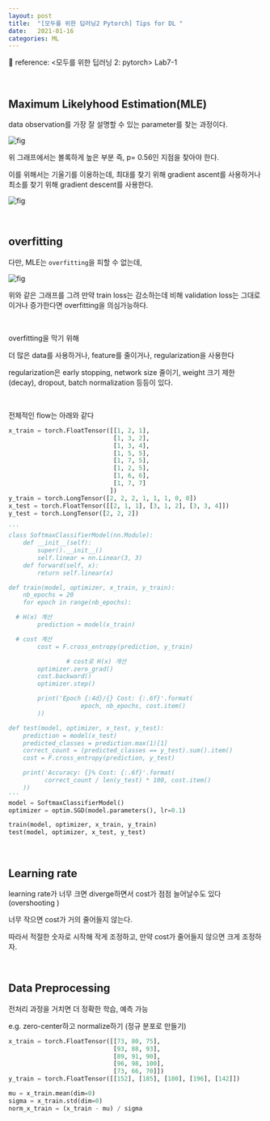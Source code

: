 ```yaml
---
layout: post
title:  "[모두를 위한 딥러닝2 Pytorch] Tips for DL "
date:   2021-01-16
categories: ML
---
```


🍳 reference: <모두를 위한 딥러닝 2: pytorch> Lab7-1

<br>

## Maximum Likelyhood Estimation(MLE)


data observation를 가장 잘 설명할 수 있는 parameter를 찾는 과정이다.


![fig](http://zzz.bwh.harvard.edu/media/ml1.gif)


위 그래프에서는 볼록하게 높은 부분 즉, p= 0.56인 지점을 찾아야 한다.


이를 위해서는 기울기를 이용하는데, 최대를 찾기 위해 gradient ascent를 사용하거나 최소를 찾기 위해 gradient descent를 사용한다.

![fig](https://kousikk.files.wordpress.com/2014/11/screen-shot-2014-11-12-at-11-57-47-am.png)


<br>


## overfitting

다만, MLE는 `overfitting`을 피할 수 없는데,

![fig](https://blog.kakaocdn.net/dn/VNGxb/btqAv1XfTgH/jhebgUTjr5SCYgGSu62NRK/img.png)

위와 같은 그래프를 그려 만약 train loss는 감소하는데 비해 validation loss는 그대로이거나 증가한다면 overfitting을 의심가능하다.


<br>

overfitting을 막기 위해

더 많은 data를 사용하거나, feature를 줄이거나, regularization을 사용한다

regularization은 early stopping, network size 줄이기, weight 크기 제한 (decay), dropout, batch normalization 등등이 있다.

<br>

전체적인 flow는 아래와 같다

```python
x_train = torch.FloatTensor([[1, 2, 1],
                             [1, 3, 2],
                             [1, 3, 4],
                             [1, 5, 5],
                             [1, 7, 5],
                             [1, 2, 5],
                             [1, 6, 6],
                             [1, 7, 7]
                            ])
y_train = torch.LongTensor([2, 2, 2, 1, 1, 1, 0, 0])
x_test = torch.FloatTensor([[2, 1, 1], [3, 1, 2], [3, 3, 4]])
y_test = torch.LongTensor([2, 2, 2])

'''
class SoftmaxClassifierModel(nn.Module):
    def __init__(self):
        super().__init__()
        self.linear = nn.Linear(3, 3)
    def forward(self, x):
        return self.linear(x)

def train(model, optimizer, x_train, y_train):
    nb_epochs = 20
    for epoch in range(nb_epochs):

  # H(x) 계산
        prediction = model(x_train)

  # cost 계산
        cost = F.cross_entropy(prediction, y_train)

                # cost로 H(x) 개선
        optimizer.zero_grad()
        cost.backward()
        optimizer.step()

        print('Epoch {:4d}/{} Cost: {:.6f}'.format(
                    epoch, nb_epochs, cost.item()
        ))

def test(model, optimizer, x_test, y_test):
    prediction = model(x_test)
    predicted_classes = prediction.max(1)[1]
    correct_count = (predicted_classes == y_test).sum().item()
    cost = F.cross_entropy(prediction, y_test)

    print('Accuracy: {}% Cost: {:.6f}'.format(
          correct_count / len(y_test) * 100, cost.item()
    ))
'''
model = SoftmaxClassifierModel()
optimizer = optim.SGD(model.parameters(), lr=0.1)

train(model, optimizer, x_train, y_train)
test(model, optimizer, x_test, y_test)
```

<br>

## Learning rate

learning rate가 너무 크면 diverge하면서 cost가 점점 늘어날수도 있다 (overshooting )

너무 작으면 cost가 거의 줄어들지 않는다.

따라서 적절한 숫자로 시작해 작게 조정하고, 만약 cost가 줄어들지 않으면 크게 조정하자.


<br>

## Data Preprocessing

전처리 과정을 거치면 더 정확한 학습, 예측 가능

e.g. zero-center하고 normalize하기 (정규 분포로 만들기)

```python
x_train = torch.FloatTensor([[73, 80, 75],
                             [93, 88, 93],
                             [89, 91, 90],
                             [96, 98, 100],
                             [73, 66, 70]])
y_train = torch.FloatTensor([[152], [185], [180], [196], [142]])

mu = x_train.mean(dim=0)
sigma = x_train.std(dim=0)
norm_x_train = (x_train - mu) / sigma
```
